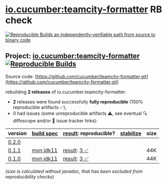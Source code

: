 [io.cucumber:teamcity-formatter](https://central.sonatype.com/artifact/io.cucumber/teamcity-formatter/versions) RB check
=======

[![Reproducible Builds](https://reproducible-builds.org/images/logos/rb.svg) an independently-verifiable path from source to binary code](https://reproducible-builds.org/)

## Project: [io.cucumber:teamcity-formatter](https://central.sonatype.com/artifact/io.cucumber/teamcity-formatter/versions) [![Reproducible Builds](https://img.shields.io/endpoint?url=https://raw.githubusercontent.com/jvm-repo-rebuild/reproducible-central/master/content/io/cucumber/teamcity-formatter/badge.json)](https://github.com/jvm-repo-rebuild/reproducible-central/blob/master/content/io/cucumber/teamcity-formatter/README.md)

Source code: [https://github.com/cucumber/teamcity-formatter.git](https://github.com/cucumber/teamcity-formatter.git)

rebuilding **2 releases** of io.cucumber:teamcity-formatter:
- **2** releases were found successfully **fully reproducible** (100% reproducible artifacts :white_check_mark:),
- 0 had issues (some unreproducible artifacts :warning:, see eventual :mag: diffoscope and/or :memo: issue tracker links):

| version | [build spec](/BUILDSPEC.md) | [result](https://reproducible-builds.org/docs/jvm/): reproducible? | [stabilize](https://github.com/google/oss-rebuild/blob/main/cmd/stabilize/README.md) | size |
| -- | --------- | ------ | ------ | -- |
| [0.2.0](https://central.sonatype.com/artifact/io.cucumber/teamcity-formatter/0.2.0/pom) | | | |
| [0.1.1](https://central.sonatype.com/artifact/io.cucumber/teamcity-formatter/0.1.1/pom) | [mvn jdk11](teamcity-formatter-0.1.1.buildspec) | [result](teamcity-formatter-0.1.1.buildinfo): [3 :white_check_mark: ](teamcity-formatter-0.1.1.buildcompare) | | 44K |
| [0.1.0](https://central.sonatype.com/artifact/io.cucumber/teamcity-formatter/0.1.0/pom) | [mvn jdk11](teamcity-formatter-0.1.0.buildspec) | [result](teamcity-formatter-0.1.0.buildinfo): [3 :white_check_mark: ](teamcity-formatter-0.1.0.buildcompare) | | 44K |

<i>(size is calculated without javadoc, that has been excluded from reproducibility checks)</i>
